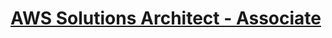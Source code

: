 # [AWS Solutions Architect - Associate](https://aws.amazon.com/certification/certified-solutions-architect-associate/)
